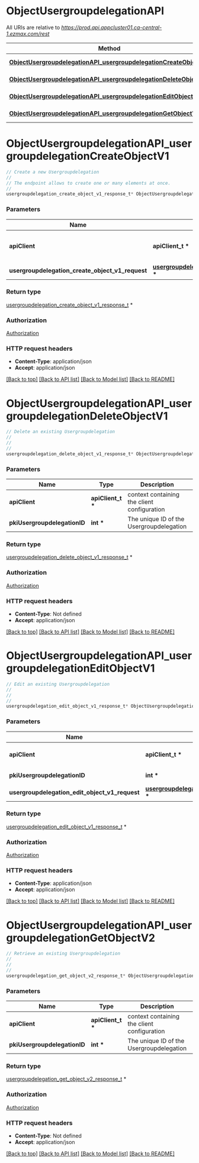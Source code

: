 # ObjectUsergroupdelegationAPI

All URIs are relative to *https://prod.api.appcluster01.ca-central-1.ezmax.com/rest*

Method | HTTP request | Description
------------- | ------------- | -------------
[**ObjectUsergroupdelegationAPI_usergroupdelegationCreateObjectV1**](ObjectUsergroupdelegationAPI.md#ObjectUsergroupdelegationAPI_usergroupdelegationCreateObjectV1) | **POST** /1/object/usergroupdelegation | Create a new Usergroupdelegation
[**ObjectUsergroupdelegationAPI_usergroupdelegationDeleteObjectV1**](ObjectUsergroupdelegationAPI.md#ObjectUsergroupdelegationAPI_usergroupdelegationDeleteObjectV1) | **DELETE** /1/object/usergroupdelegation/{pkiUsergroupdelegationID} | Delete an existing Usergroupdelegation
[**ObjectUsergroupdelegationAPI_usergroupdelegationEditObjectV1**](ObjectUsergroupdelegationAPI.md#ObjectUsergroupdelegationAPI_usergroupdelegationEditObjectV1) | **PUT** /1/object/usergroupdelegation/{pkiUsergroupdelegationID} | Edit an existing Usergroupdelegation
[**ObjectUsergroupdelegationAPI_usergroupdelegationGetObjectV2**](ObjectUsergroupdelegationAPI.md#ObjectUsergroupdelegationAPI_usergroupdelegationGetObjectV2) | **GET** /2/object/usergroupdelegation/{pkiUsergroupdelegationID} | Retrieve an existing Usergroupdelegation


# **ObjectUsergroupdelegationAPI_usergroupdelegationCreateObjectV1**
```c
// Create a new Usergroupdelegation
//
// The endpoint allows to create one or many elements at once.
//
usergroupdelegation_create_object_v1_response_t* ObjectUsergroupdelegationAPI_usergroupdelegationCreateObjectV1(apiClient_t *apiClient, usergroupdelegation_create_object_v1_request_t * usergroupdelegation_create_object_v1_request);
```

### Parameters
Name | Type | Description  | Notes
------------- | ------------- | ------------- | -------------
**apiClient** | **apiClient_t \*** | context containing the client configuration |
**usergroupdelegation_create_object_v1_request** | **[usergroupdelegation_create_object_v1_request_t](usergroupdelegation_create_object_v1_request.md) \*** |  | 

### Return type

[usergroupdelegation_create_object_v1_response_t](usergroupdelegation_create_object_v1_response.md) *


### Authorization

[Authorization](../README.md#Authorization)

### HTTP request headers

 - **Content-Type**: application/json
 - **Accept**: application/json

[[Back to top]](#) [[Back to API list]](../README.md#documentation-for-api-endpoints) [[Back to Model list]](../README.md#documentation-for-models) [[Back to README]](../README.md)

# **ObjectUsergroupdelegationAPI_usergroupdelegationDeleteObjectV1**
```c
// Delete an existing Usergroupdelegation
//
// 
//
usergroupdelegation_delete_object_v1_response_t* ObjectUsergroupdelegationAPI_usergroupdelegationDeleteObjectV1(apiClient_t *apiClient, int pkiUsergroupdelegationID);
```

### Parameters
Name | Type | Description  | Notes
------------- | ------------- | ------------- | -------------
**apiClient** | **apiClient_t \*** | context containing the client configuration |
**pkiUsergroupdelegationID** | **int \*** | The unique ID of the Usergroupdelegation | 

### Return type

[usergroupdelegation_delete_object_v1_response_t](usergroupdelegation_delete_object_v1_response.md) *


### Authorization

[Authorization](../README.md#Authorization)

### HTTP request headers

 - **Content-Type**: Not defined
 - **Accept**: application/json

[[Back to top]](#) [[Back to API list]](../README.md#documentation-for-api-endpoints) [[Back to Model list]](../README.md#documentation-for-models) [[Back to README]](../README.md)

# **ObjectUsergroupdelegationAPI_usergroupdelegationEditObjectV1**
```c
// Edit an existing Usergroupdelegation
//
// 
//
usergroupdelegation_edit_object_v1_response_t* ObjectUsergroupdelegationAPI_usergroupdelegationEditObjectV1(apiClient_t *apiClient, int pkiUsergroupdelegationID, usergroupdelegation_edit_object_v1_request_t * usergroupdelegation_edit_object_v1_request);
```

### Parameters
Name | Type | Description  | Notes
------------- | ------------- | ------------- | -------------
**apiClient** | **apiClient_t \*** | context containing the client configuration |
**pkiUsergroupdelegationID** | **int \*** | The unique ID of the Usergroupdelegation | 
**usergroupdelegation_edit_object_v1_request** | **[usergroupdelegation_edit_object_v1_request_t](usergroupdelegation_edit_object_v1_request.md) \*** |  | 

### Return type

[usergroupdelegation_edit_object_v1_response_t](usergroupdelegation_edit_object_v1_response.md) *


### Authorization

[Authorization](../README.md#Authorization)

### HTTP request headers

 - **Content-Type**: application/json
 - **Accept**: application/json

[[Back to top]](#) [[Back to API list]](../README.md#documentation-for-api-endpoints) [[Back to Model list]](../README.md#documentation-for-models) [[Back to README]](../README.md)

# **ObjectUsergroupdelegationAPI_usergroupdelegationGetObjectV2**
```c
// Retrieve an existing Usergroupdelegation
//
// 
//
usergroupdelegation_get_object_v2_response_t* ObjectUsergroupdelegationAPI_usergroupdelegationGetObjectV2(apiClient_t *apiClient, int pkiUsergroupdelegationID);
```

### Parameters
Name | Type | Description  | Notes
------------- | ------------- | ------------- | -------------
**apiClient** | **apiClient_t \*** | context containing the client configuration |
**pkiUsergroupdelegationID** | **int \*** | The unique ID of the Usergroupdelegation | 

### Return type

[usergroupdelegation_get_object_v2_response_t](usergroupdelegation_get_object_v2_response.md) *


### Authorization

[Authorization](../README.md#Authorization)

### HTTP request headers

 - **Content-Type**: Not defined
 - **Accept**: application/json

[[Back to top]](#) [[Back to API list]](../README.md#documentation-for-api-endpoints) [[Back to Model list]](../README.md#documentation-for-models) [[Back to README]](../README.md)

